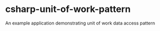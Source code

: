 # csharp-unit-of-work-pattern
An example application demonstrating unit of work data access pattern

